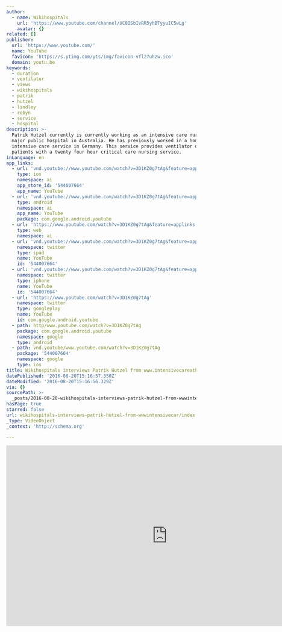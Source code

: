 ```yaml
---
author:
  - name: Wikihospitals
    url: 'https://www.youtube.com/channel/UC8ISbIvRR5yhBTyyuIC5wLg'
    avatar: {}
related: []
publisher:
  url: 'https://www.youtube.com/'
  name: YouTube
  favicon: 'https://s.ytimg.com/yts/img/favicon-vflz7uhzw.ico'
  domain: youtu.be
keywords:
  - duration
  - ventilator
  - views
  - wikihospitals
  - patrik
  - hutzel
  - lindley
  - robyn
  - service
  - hospital
description: >-
  Patrik Hutzel currently is currently working as an intensive care nurse at a
  major public hospital in Australia. He has previously worked in a home-based
  intensive care service in Germany. This service provides ventilator dependent
  patients with a twenty four hour critical care nursing service.
inLanguage: en
app_links:
  - url: 'vnd.youtube://www.youtube.com/watch?v=3D1KZ0g7tAg&feature=applinks'
    type: ios
    namespace: ai
    app_store_id: '544007664'
    app_name: YouTube
  - url: 'vnd.youtube://www.youtube.com/watch?v=3D1KZ0g7tAg&feature=applinks'
    type: android
    namespace: ai
    app_name: YouTube
    package: com.google.android.youtube
  - url: 'https://www.youtube.com/watch?v=3D1KZ0g7tAg&feature=applinks'
    type: web
    namespace: ai
  - url: 'vnd.youtube://www.youtube.com/watch?v=3D1KZ0g7tAg&feature=applinks'
    namespace: twitter
    type: ipad
    name: YouTube
    id: '544007664'
  - url: 'vnd.youtube://www.youtube.com/watch?v=3D1KZ0g7tAg&feature=applinks'
    namespace: twitter
    type: iphone
    name: YouTube
    id: '544007664'
  - url: 'https://www.youtube.com/watch?v=3D1KZ0g7tAg'
    namespace: twitter
    type: googleplay
    name: YouTube
    id: com.google.android.youtube
  - path: http/www.youtube.com/watch?v=3D1KZ0g7tAg
    package: com.google.android.youtube
    namespace: google
    type: android
  - path: vnd.youtube/www.youtube.com/watch?v=3D1KZ0g7tAg
    package: '544007664'
    namespace: google
    type: ios
title: Wikihospitals interviews Patrik Hutzel from www.intensivecareathome.com.au
datePublished: '2016-08-20T15:16:57.350Z'
dateModified: '2016-08-20T15:16:56.329Z'
via: {}
sourcePath: >-
  _posts/2016-08-20-wikihospitals-interviews-patrik-hutzel-from-wwwintensivecar.md
hasPage: true
starred: false
url: wikihospitals-interviews-patrik-hutzel-from-wwwintensivecar/index.html
_type: VideoObject
_context: 'http://schema.org'

---
```

<iframe src="https://cdn.embedly.com/widgets/media.html?src=https%3A%2F%2Fwww.youtube.com%2Fembed%2F3D1KZ0g7tAg%3Ffeature%3Doembed&amp;url=http%3A%2F%2Fwww.youtube.com%2Fwatch%3Fv%3D3D1KZ0g7tAg&amp;image=https%3A%2F%2Fi.ytimg.com%2Fvi%2F3D1KZ0g7tAg%2Fhqdefault.jpg&amp;key=b7d04c9b404c499eba89ee7072e1c4f7&amp;type=text%2Fhtml&amp;schema=youtube" width="854" height="480" scrolling="no" frameborder="0" allowfullscreen="" style=""></iframe>